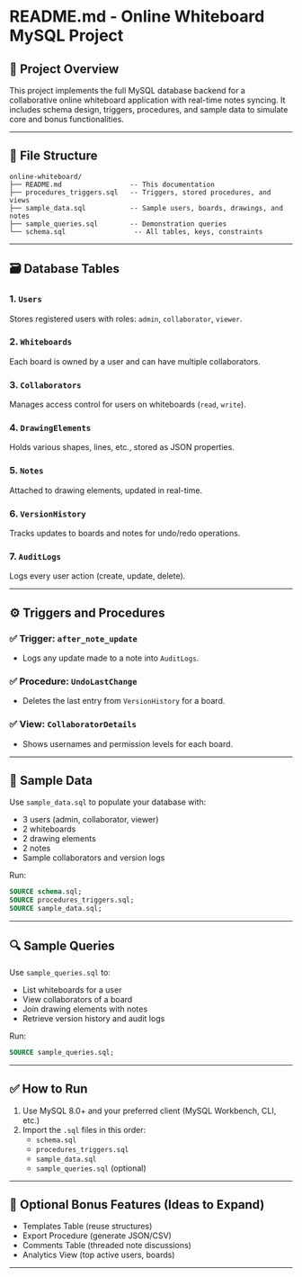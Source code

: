 # README.md - Online Whiteboard MySQL Project

## 📌 Project Overview
This project implements the full MySQL database backend for a collaborative online whiteboard application with real-time notes syncing. It includes schema design, triggers, procedures, and sample data to simulate core and bonus functionalities.

---

## 📂 File Structure
```
online-whiteboard/
├── README.md                 -- This documentation 
├── procedures_triggers.sql   -- Triggers, stored procedures, and views
├── sample_data.sql           -- Sample users, boards, drawings, and notes
├── sample_queries.sql        -- Demonstration queries
└── schema.sql                 -- All tables, keys, constraints
```

---

## 🗃️ Database Tables
### 1. `Users`
Stores registered users with roles: `admin`, `collaborator`, `viewer`.

### 2. `Whiteboards`
Each board is owned by a user and can have multiple collaborators.

### 3. `Collaborators`
Manages access control for users on whiteboards (`read`, `write`).

### 4. `DrawingElements`
Holds various shapes, lines, etc., stored as JSON properties.

### 5. `Notes`
Attached to drawing elements, updated in real-time.

### 6. `VersionHistory`
Tracks updates to boards and notes for undo/redo operations.

### 7. `AuditLogs`
Logs every user action (create, update, delete).

---

## ⚙️ Triggers and Procedures
### ✅ Trigger: `after_note_update`
- Logs any update made to a note into `AuditLogs`.

### ✅ Procedure: `UndoLastChange`
- Deletes the last entry from `VersionHistory` for a board.

### ✅ View: `CollaboratorDetails`
- Shows usernames and permission levels for each board.

---

## 💾 Sample Data
Use `sample_data.sql` to populate your database with:
- 3 users (admin, collaborator, viewer)
- 2 whiteboards
- 2 drawing elements
- 2 notes
- Sample collaborators and version logs

Run:
```sql
SOURCE schema.sql;
SOURCE procedures_triggers.sql;
SOURCE sample_data.sql;
```

---

## 🔍 Sample Queries
Use `sample_queries.sql` to:
- List whiteboards for a user
- View collaborators of a board
- Join drawing elements with notes
- Retrieve version history and audit logs

Run:
```sql
SOURCE sample_queries.sql;
```

---

## ✅ How to Run
1. Use MySQL 8.0+ and your preferred client (MySQL Workbench, CLI, etc.)
2. Import the `.sql` files in this order:
   - `schema.sql`
   - `procedures_triggers.sql`
   - `sample_data.sql`
   - `sample_queries.sql` (optional)

---

## 📌 Optional Bonus Features (Ideas to Expand)
- Templates Table (reuse structures)
- Export Procedure (generate JSON/CSV)
- Comments Table (threaded note discussions)
- Analytics View (top active users, boards)

---

